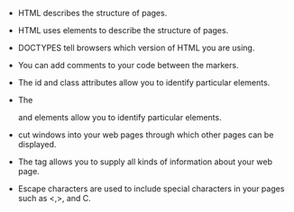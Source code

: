 * HTML describes the structure of pages. 
* HTML uses elements to describe the structure of pages. 

* DOCTYPES tell browsers which version of HTML you are using. 
* You can add comments to your code between the <!--and--> markers.
* The id and class attributes allow you to identify particular elements.
* The <div> and <span> elements allow you to identify particular elements.
* <iframes> cut windows into your web pages through which other pages can be displayed.
* The <meta> tag allows you to supply all kinds of information about your web page. 
* Escape characters are used to include special characters in your pages such as <,>, and C.
